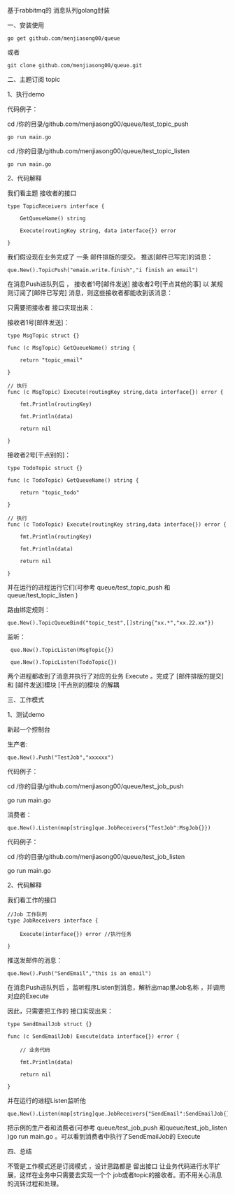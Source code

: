 基于rabbitmq的 消息队列golang封装 

一、安装使用 

	go get github.com/menjiasong00/queue

或者 

	git clone github.com/menjiasong00/queue.git


二、主题订阅 topic 

1、执行demo

代码例子：

cd /你的目录/github.com/menjiasong00/queue/test_topic_push  

	go run main.go 

cd /你的目录/github.com/menjiasong00/queue/test_topic_listen  

	go run main.go 


2、代码解释

我们看主题 接收者的接口


	type TopicReceivers interface {

		GetQueueName() string
		
		Execute(routingKey string, data interface{}) error
		
	}


我们假设现在业务完成了 一条 邮件排版的提交。  推送[邮件已写完]的消息：

	que.New().TopicPush("emain.write.finish","i finish an email")

在消息Push进队列后 ， 接收者1号[邮件发送] 接收者2号[干点其他的事] 以 某规则订阅了[邮件已写完] 消息，则这些接收者都能收到该消息： 

只需要把接收者 接口实现出来：

接收者1号[邮件发送]：

	type MsgTopic struct {}

	func (c MsgTopic) GetQueueName() string {

		return "topic_email"
		
	}

	// 执行
	func (c MsgTopic) Execute(routingKey string,data interface{}) error {

		fmt.Println(routingKey)
		
		fmt.Println(data)
		
		return nil
		
	}

接收者2号[干点别的]：

	type TodoTopic struct {}

	func (c TodoTopic) GetQueueName() string {

		return "topic_todo"
		
	}

	// 执行
	func (c TodoTopic) Execute(routingKey string,data interface{}) error {

		fmt.Println(routingKey)
		
		fmt.Println(data)
		
		return nil
		
	}

并在运行的进程运行它们(可参考 queue/test_topic_push 和queue/test_topic_listen ) 

路由绑定规则：
	
	que.New().TopicQueueBind("topic_test",[]string{"xx.*","xx.22.xx"})
	
监听：

	 que.New().TopicListen(MsgTopic{})  

	 que.New().TopicListen(TodoTopic{}) 

两个进程都收到了消息并执行了对应的业务 Execute 。完成了 [邮件排版的提交] 和 [邮件发送]模块 [干点别的]模块 的解耦


三、工作模式 

1、测试demo

新起一个控制台

生产者:

	que.New().Push("TestJob","xxxxxx")

代码例子：

cd /你的目录/github.com/menjiasong00/queue/test_job_push  

go run main.go 

消费者：

	que.New().Listen(map[string]que.JobReceivers{"TestJob":MsgJob{}})

代码例子：

cd /你的目录/github.com/menjiasong00/queue/test_job_listen  

go run main.go 

2、代码解释

我们看工作的接口

	//Job 工作队列
	type JobReceivers interface {

		Execute(interface{}) error //执行任务
		
	}


推送发邮件的消息：

	que.New().Push("SendEmail","this is an email")

在消息Push进队列后 ，监听程序Listen到消息，解析出map里Job名称 ，并调用对应的Execute

因此，只需要把工作的 接口实现出来：

	type SendEmailJob struct {}

	func (c SendEmailJob) Execute(data interface{}) error {

		// 业务代码
		
		fmt.Println(data)
		
		return nil
		
	}

并在运行的进程Listen监听他 
 
	que.New().Listen(map[string]que.JobReceivers{"SendEmail":SendEmailJob{}}) 

把示例的生产者和消费者(可参考 queue/test_job_push 和queue/test_job_listen )go run main.go 。可以看到消费者中执行了SendEmailJob的 Execute


 

四、总结

不管是工作模式还是订阅模式 ，设计思路都是 留出接口 让业务代码进行水平扩展，这样在业务中只需要去实现一个个 job或者topic的接收者。而不用关心消息的流转过程和处理。





